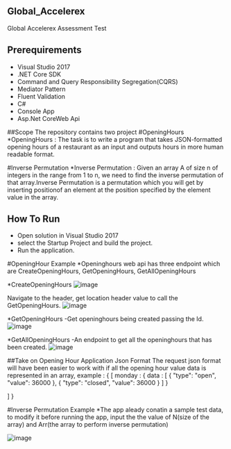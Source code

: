 ## Global_Accelerex
Global Accelerex Assessment Test

## Prerequirements
* Visual Studio 2017
* .NET Core SDK
* Command and Query Responsibility Segregation(CQRS)
* Mediator Pattern
* Fluent Validation
* C#
* Console App
* Asp.Net CoreWeb Api

##Scope
The repository contains two project 
#OpeningHours
*OpeningHours : The task is to write a program that takes JSON-formatted opening hours of a restaurant as an input and outputs hours in more human readable format.

#Inverse Permutation
*Inverse Permutation : Given an array A of size n of integers in the range from 1 to n, we need to find the inverse permutation of that array.Inverse Permutation is
a permutation which you will get by inserting positionof an element at the position specified by the element value in the array.


## How To Run
* Open solution in Visual Studio 2017
* select the Startup Project and build the project.
* Run the application.

#OpeningHour Example
*Openinghours web api has three endpoint which are CreateOpeningHours, GetOpeningHours, GetAllOpeningHours

*CreateOpeningHours
![image](https://user-images.githubusercontent.com/59338573/179526145-53693059-c132-43ca-858c-b622dca5ffe1.png)


Navigate to the header, get location header value to call the GetOpeningHours.
![image](https://user-images.githubusercontent.com/59338573/179526285-135d0931-8ad8-414a-a3a7-c7672da2d82b.png)


*GetOpeningHours
-Get openinghours being created passing the Id.
![image](https://user-images.githubusercontent.com/59338573/179526450-5700f2e8-a3ba-429a-ba17-7d2b6e661edd.png)

*GetAllOpeningHours
-An endpoint to get all the openinghours that has been created.
![image](https://user-images.githubusercontent.com/59338573/179526652-b9b3d055-2208-4fac-a6df-c36afc22cedb.png)



##Take on Opening Hour Application Json Format
The request json format will have been easier to work with if all the opening hour value data is represented in an array, 
example : 
{
  [
     monday : 
     {
        data : [
            {
               "type": "open",
               "value": 36000
            },
            {
               "type": "closed",
               "value": 36000
            }
        ]
     }
   
   ]
}


#Inverse Permutation Example
*The app aleady conatin a sample test data, to modify it before running the app, input the the value of N(size of the array) 
and Arr(the array to perform inverse permutation)

![image](https://user-images.githubusercontent.com/59338573/179530187-b9daec35-0154-4158-880a-326fee80fff2.png)
